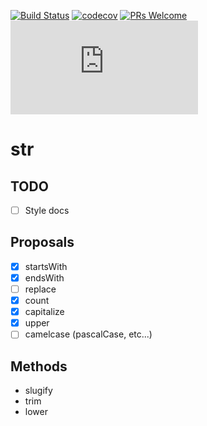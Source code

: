 [![Build Status](https://travis-ci.com/manelgarcia/str.svg?branch=master)](https://travis-ci.com/manelgarcia/str) [![codecov](https://codecov.io/gh/manelgarcia/str/branch/master/graph/badge.svg)](https://codecov.io/gh/manelgarcia/str) [![PRs Welcome](https://img.shields.io/badge/PRs-welcome-brightgreen.svg?style=flat-square)](https://github.com/manelgarcia/str/compare) [![Size](https://img.badgesize.io/manelgarcia/str/master/dist/str.min.js)](https://npmjs.com/package/str)

# str

## TODO
- [ ] Style docs

## Proposals
- [x] startsWith
- [x] endsWith
- [ ] replace
- [x] count
- [x] capitalize
- [x] upper
- [ ] camelcase (pascalCase, etc...)

## Methods
- slugify
- trim
- lower

